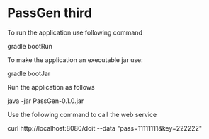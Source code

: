# PassGen third 

To run the application use following command

gradle bootRun

To make the application an executable jar use:

gradle bootJar

Run the application as follows

java -jar PassGen-0.1.0.jar

Use the following command to call the web service

curl http://localhost:8080/doit --data "pass=11111111&key=222222"
